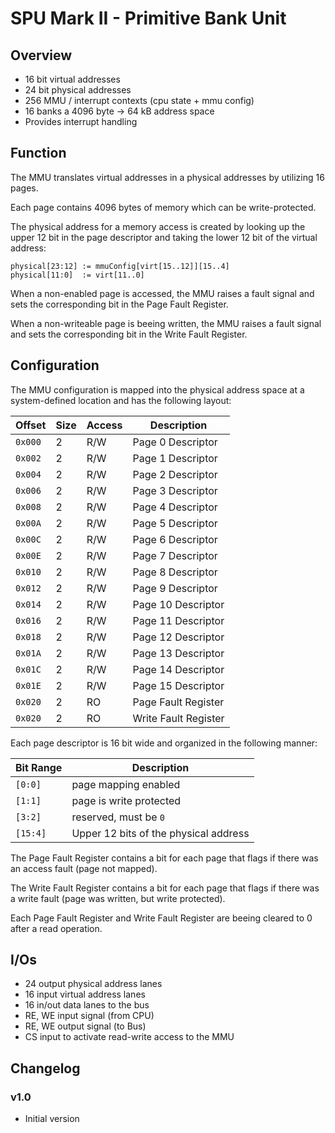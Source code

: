 # SPU Mark II - Primitive Bank Unit

## Overview
- 16 bit virtual addresses
- 24 bit physical addresses
- 256 MMU / interrupt contexts (cpu state + mmu config)
- 16 banks a 4096 byte -> 64 kB address space
- Provides interrupt handling

## Function
The MMU translates virtual addresses in a physical addresses by utilizing
16 pages.

Each page contains 4096 bytes of memory which can be write-protected.

The physical address for a memory access is created by looking up the
upper 12 bit in the page descriptor and taking the lower 12 bit of the
virtual address:

```
physical[23:12] := mmuConfig[virt[15..12]][15..4]
physical[11:0]  := virt[11..0]
```

When a non-enabled page is accessed, the MMU raises a fault signal and
sets the corresponding bit in the Page Fault Register.

When a non-writeable page is beeing written, the MMU raises a fault signal
and sets the corresponding bit in the Write Fault Register.

## Configuration
The MMU configuration is mapped into the physical address
space at a system-defined location and has the
following layout:

| Offset  | Size | Access | Description           |
|---------|------|--------|-----------------------|
| `0x000` |    2 | R/W    | Page 0 Descriptor     |
| `0x002` |    2 | R/W    | Page 1 Descriptor     |
| `0x004` |    2 | R/W    | Page 2 Descriptor     |
| `0x006` |    2 | R/W    | Page 3 Descriptor     |
| `0x008` |    2 | R/W    | Page 4 Descriptor     |
| `0x00A` |    2 | R/W    | Page 5 Descriptor     |
| `0x00C` |    2 | R/W    | Page 6 Descriptor     |
| `0x00E` |    2 | R/W    | Page 7 Descriptor     |
| `0x010` |    2 | R/W    | Page 8 Descriptor     |
| `0x012` |    2 | R/W    | Page 9 Descriptor     |
| `0x014` |    2 | R/W    | Page 10 Descriptor    |
| `0x016` |    2 | R/W    | Page 11 Descriptor    |
| `0x018` |    2 | R/W    | Page 12 Descriptor    |
| `0x01A` |    2 | R/W    | Page 13 Descriptor    |
| `0x01C` |    2 | R/W    | Page 14 Descriptor    |
| `0x01E` |    2 | R/W    | Page 15 Descriptor    |
| `0x020` |    2 | RO     | Page Fault Register   |
| `0x020` |    2 | RO     | Write Fault Register  |

Each page descriptor is 16 bit wide and organized in
the following manner:

| Bit Range | Description                           |
|-----------|---------------------------------------|
| `[0:0]`   | page mapping enabled                  |
| `[1:1]`   | page is write protected               |
| `[3:2]`   | reserved, must be `0`                 |
| `[15:4]`  | Upper 12 bits of the physical address |

The Page Fault Register contains a bit for each page
that flags if there was an access fault (page not mapped).

The Write Fault Register contains a bit for each page
that flags if there was a write fault (page was written,
but write protected).

Each Page Fault Register and Write Fault Register are beeing
cleared to 0 after a read operation.

## I/Os

- 24 output physical address lanes
- 16 input virtual address lanes
- 16 in/out data lanes to the bus
- RE, WE input signal (from CPU)
- RE, WE output signal (to Bus)
- CS input to activate read-write access to the MMU

## Changelog

### v1.0
- Initial version